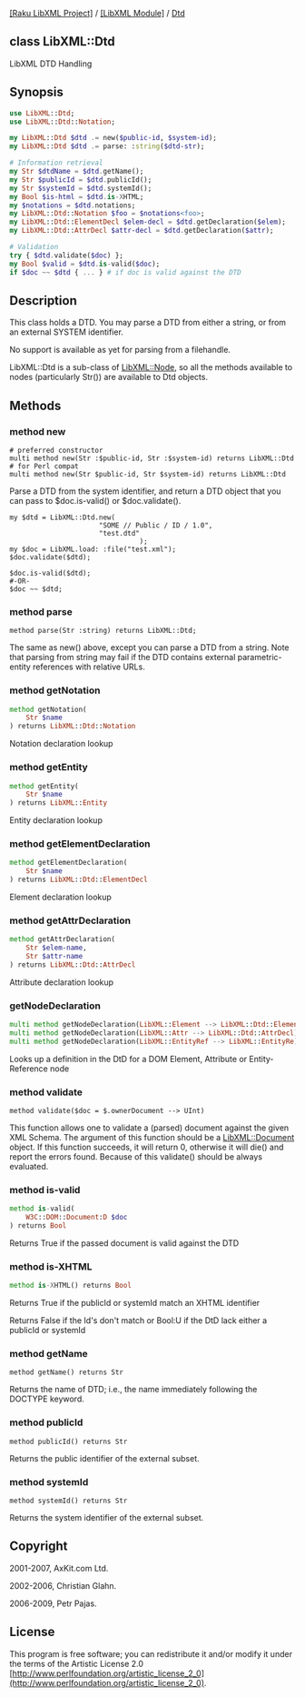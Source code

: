 [[Raku LibXML Project]](https://libxml-raku.github.io)
 / [[LibXML Module]](https://libxml-raku.github.io/LibXML-raku)
 / [Dtd](https://libxml-raku.github.io/LibXML-raku/Dtd)

class LibXML::Dtd
-----------------

LibXML DTD Handling

Synopsis
--------

```raku
use LibXML::Dtd;
use LibXML::Dtd::Notation;

my LibXML::Dtd $dtd .= new($public-id, $system-id);
my LibXML::Dtd $dtd .= parse: :string($dtd-str);

# Information retrieval
my Str $dtdName = $dtd.getName();
my Str $publicId = $dtd.publicId();
my Str $systemId = $dtd.systemId();
my Bool $is-html = $dtd.is-XHTML;
my $notations = $dtd.notations;
my LibXML::Dtd::Notation $foo = $notations<foo>;
my LibXML::Dtd::ElementDecl $elem-decl = $dtd.getDeclaration($elem);
my LibXML::Dtd::AttrDecl $attr-decl = $dtd.getDeclaration($attr);

# Validation
try { $dtd.validate($doc) };
my Bool $valid = $dtd.is-valid($doc);
if $doc ~~ $dtd { ... } # if doc is valid against the DTD
```

Description
-----------

This class holds a DTD. You may parse a DTD from either a string, or from an external SYSTEM identifier.

No support is available as yet for parsing from a filehandle.

LibXML::Dtd is a sub-class of [LibXML::Node](https://libxml-raku.github.io/LibXML-raku/Node), so all the methods available to nodes (particularly Str()) are available to Dtd objects.

Methods
-------

### method new

    # preferred constructor
    multi method new(Str :$public-id, Str :$system-id) returns LibXML::Dtd
    # for Perl compat
    multi method new(Str $public-id, Str $system-id) returns LibXML::Dtd

Parse a DTD from the system identifier, and return a DTD object that you can pass to $doc.is-valid() or $doc.validate().

    my $dtd = LibXML::Dtd.new(
                          "SOME // Public / ID / 1.0",
                          "test.dtd"
                                    );
    my $doc = LibXML.load: :file("test.xml");
    $doc.validate($dtd);

    $doc.is-valid($dtd);
    #-OR-
    $doc ~~ $dtd;

### method parse

    method parse(Str :string) returns LibXML::Dtd;

The same as new() above, except you can parse a DTD from a string. Note that parsing from string may fail if the DTD contains external parametric-entity references with relative URLs.

### method getNotation

```raku
method getNotation(
    Str $name
) returns LibXML::Dtd::Notation
```

Notation declaration lookup

### method getEntity

```raku
method getEntity(
    Str $name
) returns LibXML::Entity
```

Entity declaration lookup

### method getElementDeclaration

```raku
method getElementDeclaration(
    Str $name
) returns LibXML::Dtd::ElementDecl
```

Element declaration lookup

### method getAttrDeclaration

```raku
method getAttrDeclaration(
    Str $elem-name,
    Str $attr-name
) returns LibXML::Dtd::AttrDecl
```

Attribute declaration lookup

### getNodeDeclaration

```raku
multi method getNodeDeclaration(LibXML::Element --> LibXML::Dtd::ElementDecl);
multi method getNodeDeclaration(LibXML::Attr --> LibXML::Dtd::AttrDecl);
multi method getNodeDeclaration(LibXML::EntityRef --> LibXML::EntityRe);
```

Looks up a definition in the DtD for a DOM Element, Attribute or Entity-Reference node

### method validate

    method validate($doc = $.ownerDocument --> UInt)

This function allows one to validate a (parsed) document against the given XML Schema. The argument of this function should be a [LibXML::Document](https://libxml-raku.github.io/LibXML-raku/Document) object. If this function succeeds, it will return 0, otherwise it will die() and report the errors found. Because of this validate() should be always evaluated.

### method is-valid

```raku
method is-valid(
    W3C::DOM::Document:D $doc
) returns Bool
```

Returns True if the passed document is valid against the DTD

### method is-XHTML

```raku
method is-XHTML() returns Bool
```

Returns True if the publicId or systemId match an XHTML identifier

Returns False if the Id's don't match or Bool:U if the DtD lack either a publicId or systemId

### method getName

    method getName() returns Str

Returns the name of DTD; i.e., the name immediately following the DOCTYPE keyword.

### method publicId

    method publicId() returns Str

Returns the public identifier of the external subset.

### method systemId

    method systemId() returns Str

Returns the system identifier of the external subset.

Copyright
---------

2001-2007, AxKit.com Ltd.

2002-2006, Christian Glahn.

2006-2009, Petr Pajas.

License
-------

This program is free software; you can redistribute it and/or modify it under the terms of the Artistic License 2.0 [http://www.perlfoundation.org/artistic_license_2_0](http://www.perlfoundation.org/artistic_license_2_0).

